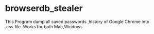 # browserdb_stealer
This Program dump all saved passwords ,history of Google Chrome into .csv file. Works for both Mac,Windows
